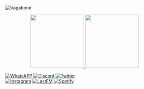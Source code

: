 
![Vagabond](https://user-images.githubusercontent.com/60899552/221859906-36d650d9-6beb-4aeb-925b-74d5304fa25d.jpg)

<div align="center">
  <a href="https://github.com/pleavinn">
  <img height="170em" src="https://github-readme-stats.vercel.app/api?username=isabellymm&show_icons=true&theme=blueberry&include_all_commits=true&count_private=true"/>
  <img height="170em" src="https://github-readme-stats.vercel.app/api/top-langs/?username=pleavinn&layout=compact&langs_count=7&theme=blueberry"/>
</div>
  
[![WhatsAPP](https://img.shields.io/badge/WhatsApp-25D366?style=for-the-badge&logo=whatsapp&logoColor=white)](https://wa.me/5543991064246)
[![Discord](https://img.shields.io/badge/Discord-7289DA?style=for-the-badge&logo=discord&logoColor=white)](https://discord.gg/92vMmjQMsF)
[![Twitter](https://img.shields.io/badge/Twitter-1DA1F2?style=for-the-badge&logo=twitter&logoColor=white)](https://twitter.com/xlysnn)
  <br/> 
[![Instagram](https://img.shields.io/badge/Instagram-E4405F?style=for-the-badge&logo=instagram&logoColor=white)](https://www.instagram.com/not.evil.pleavin/)
[![LastFM](https://img.shields.io/badge/last.fm-D51007?style=for-the-badge&logo=last.fm&logoColor=white)](https://www.last.fm/user/pleavinn)
[![Spotify](https://img.shields.io/badge/Spotify-1ED760?&style=for-the-badge&logo=spotify&logoColor=white)](https://open.spotify.com/user/224dsxem6r2v5jhsdz7nw4h3i)
  

